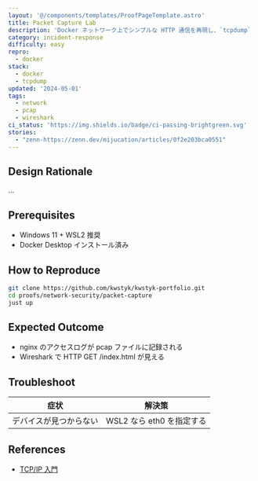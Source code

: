 ```yaml
---
layout: '@/components/templates/ProofPageTemplate.astro'
title: Packet Capture Lab
description: 'Docker ネットワーク上でシンプルな HTTP 通信を再現し、`tcpdump` と `Wireshark` でパケットを可視化する。'
category: incident-response
difficulty: easy
repro:
  - docker
stack:
  - docker
  - tcpdump
updated: '2024-05-01'
tags:
  - network
  - pcap
  - wireshark
ci_status: 'https://img.shields.io/badge/ci-passing-brightgreen.svg'
stories:
  - "zenn-https://zenn.dev/mijucation/articles/0f2e203bca0551"
---
```

## Design Rationale

…

## Prerequisites

- Windows 11 + WSL2 推奨  
- Docker Desktop インストール済み  

## How to Reproduce

```bash
git clone https://github.com/kwstyk/kwstyk-portfolio.git
cd proofs/network-security/packet-capture
just up
```

## Expected Outcome

- nginx のアクセスログが pcap ファイルに記録される
- Wireshark で HTTP GET /index.html が見える

## Troubleshoot

| 症状 | 解決策 |
|------|--------|
| デバイスが見つからない | WSL2 なら eth0 を指定する |

## References

- [TCP/IP 入門](https://amzn.asia/d/eon0oUv)



